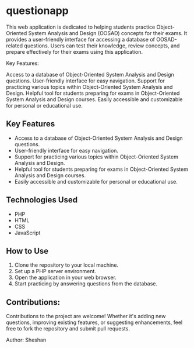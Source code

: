 # questionapp
 This web application is dedicated to helping students practice Object-Oriented System Analysis and Design (OOSAD) concepts for their exams. It provides a user-friendly interface for accessing a database of OOSAD-related questions. Users can test their knowledge, review concepts, and prepare effectively for their exams using this application.

Key Features:

Access to a database of Object-Oriented System Analysis and Design questions.
User-friendly interface for easy navigation.
Support for practicing various topics within Object-Oriented System Analysis and Design.
Helpful tool for students preparing for exams in Object-Oriented System Analysis and Design courses.
Easily accessible and customizable for personal or educational use.


## Key Features
- Access to a database of Object-Oriented System Analysis and Design questions.
- User-friendly interface for easy navigation.
- Support for practicing various topics within Object-Oriented System Analysis and Design.
- Helpful tool for students preparing for exams in Object-Oriented System Analysis and Design courses.
- Easily accessible and customizable for personal or educational use.

## Technologies Used
- PHP
- HTML
- CSS
- JavaScript

## How to Use
1. Clone the repository to your local machine.
2. Set up a PHP server environment.
3. Open the application in your web browser.
4. Start practicing by answering questions from the database.

## Contributions:
Contributions to the project are welcome! Whether it's adding new questions, improving existing features, or suggesting enhancements, feel free to fork the repository and submit pull requests.



Author:
Sheshan

